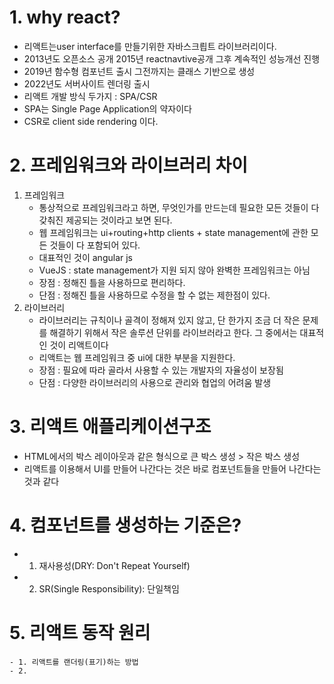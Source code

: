 # 1. why react?

- 리액트는user interface를 만들기위한 자바스크릡트 라이브러리이다.
- 2013년도 오픈소스 공개 2015년 reactnavtive공개 그후 계속적인 성능개선 진행
- 2019년 함수형 컴포넌트 출시 그전까지는 클래스 기반으로 생성
- 2022년도 서버사이트 렌더링 출시
- 리액트 개발 방식 두가지 : SPA/CSR
- SPA는 Single Page Application의 약자이다
- CSR로 client side rendering 이다.

# 2. 프레임워크와 라이브러리 차이

1. 프레임워크
   - 통상적으로 프레임워크라고 하면, 무엇인가를 만드는데 필요한 모든 것들이 다 갖춰진 제공되는 것이라고 보면 된다.
   - 웹 프레임워크는 ui+routing+http clients + state management에 관한 모든 것들이 다 포함되어 있다.
   - 대표적인 것이 angular js
   - VueJS : state management가 지원 되지 않아 완벽한 프레임워크는 아님
   - 장점 : 정해진 틀을 사용하므로 편리하다.
   - 단점 : 정해진 틀을 사용하므로 수정을 할 수 없는 제한점이 있다.
2. 라이브러리
   - 라이브러리는 규칙이나 골격이 정해져 있지 않고, 단 한가지 조금 더 작은
     문제를 해결하기 위해서 작은 솔루션 단위를 라이브러라고 한다. 그 중에서는 대표적인 것이 리액트이다
   - 리액트는 웹 프레임워크 중 ui에 대한 부분을 지원한다.
   - 장점 : 필요에 따라 골라서 사용할 수 있는 개발자의 자율성이 보장됨
   - 단점 : 다양한 라이브러리의 사용으로 관리와 협업의 어려움 발생

# 3. 리액트 애플리케이션구조

- HTML에서의 박스 레이아웃과 같은 형식으로 큰 박스 생성 > 작은 박스 생성
- 리액트를 이용해서 UI를 만들어 나간다는 것은 바로 컴포넌트들을 만들어 나간다는 것과 같다

# 4. 컴포넌트를 생성하는 기준은?

- 1.  재사용성(DRY: Don't Repeat Yourself)
- 2.  SR(Single Responsibility): 단일책임

# 5. 리액트 동작 원리

    - 1. 리액트를 랜더링(표기)하는 방법
    - 2.

